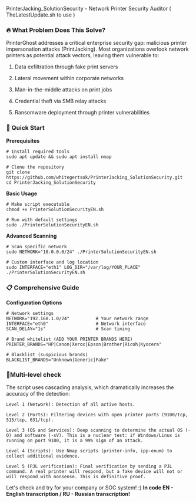 PrinterJacking_SolutionSecurity - Network Printer Security Auditor
( TheLatestUpdate.sh to use )
### **🔥 What Problem Does This Solve?**
PrinterGhost addresses a critical enterprise security gap: malicious printer impersonation attacks (PrintJacking). Most organizations overlook network printers as potential attack vectors, leaving them vulnerable to:

1. Data exfiltration through fake print servers

2. Lateral movement within corporate networks

3. Man-in-the-middle attacks on print jobs

4. Credential theft via SMB relay attacks

5. Ransomware deployment through printer vulnerabilities

### **🚀 Quick Start**
**Prerequisites**
```
# Install required tools
sudo apt update && sudo apt install nmap

# Clone the repository
git clone https://github.com/whitegertsok/PrinterJacking_SolutionSecurity.git
cd PrinterJacking_SolutionSecurity
```
**Basic Usage**
```
# Make script executable
chmod +x PrinterSolutionSecurityEN.sh

# Run with default settings
sudo ./PrinterSolutionSecurityEN.sh
```
**Advanced Scanning**
```
# Scan specific network
sudo NETWORK="10.0.0.0/24" ./PrinterSolutionSecurityEN.sh

# Custom interface and log location
sudo INTERFACE="eth1" LOG_DIR="/var/log/YOUR_PLACE" ./PrinterSolutionSecurityEN.sh
```
### **📋 Comprehensive Guide**
**Configuration Options**
```
# Network settings
NETWORK="192.168.1.0/24"          # Your network range
INTERFACE="eth0"                  # Network interface
SCAN_DELAY="1s"                   # Scan timing

# Brand whitelist (ADD YOUR PRINTER BRANDS HERE)
PRINTER_BRANDS="HP|Canon|Xerox|Epson|Brother|Ricoh|Kyocera"

# Blacklist (suspicious brands)
BLACKLIST_BRANDS="Unknown|Generic|Fake"
```
### **👣Multi-level check** 
The script uses cascading analysis, which dramatically increases the accuracy of the detection:
```
Level 1 (Network): Detection of all active hosts.

Level 2 (Ports): Filtering devices with open printer ports (9100/tcp, 515/tcp, 631/tcp).

Level 3 (OS and Services): Deep scanning to determine the actual OS (-O) and software (-sV). This is a nuclear test: if Windows/Linux is running on port 9100, it is a 99% sign of an attack.

Level 4 (Scripts): Use Nmap scripts (printer-info, ipp-enum) to collect additional evidence.

Level 5 (PJL verification): Final verification by sending a PJL command. A real printer will respond, but a fake device will not or will respond with nonsense. This is definitive proof.
```

Let's check and try for your company or SOC system! :) **In code EN - English transcription / RU - Russian transcription!**

